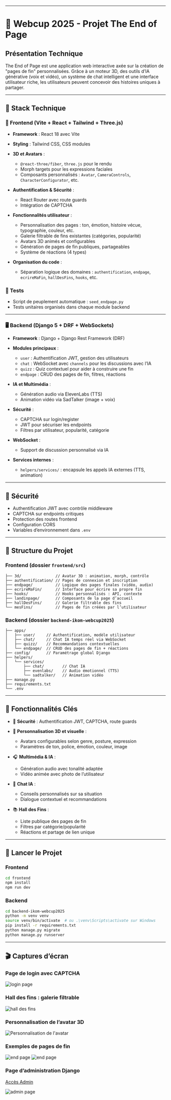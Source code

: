 

---

# 🧠 Webcup 2025 - Projet The End of Page

## Présentation Technique

The End of Page est une application web interactive axée sur la création de "pages de fin" personnalisées. Grâce à un moteur 3D, des outils d’IA générative (voix et vidéo), un système de chat intelligent et une interface utilisateur riche, les utilisateurs peuvent concevoir des histoires uniques à partager.

---

## 🧰 Stack Technique

### 🎨 Frontend (Vite + React + Tailwind + Three.js)

* **Framework** : React 18 avec Vite
* **Styling** : Tailwind CSS, CSS modules
* **3D et Avatars** :

  * `@react-three/fiber`, `three.js` pour le rendu
  * Morph targets pour les expressions faciales
  * Composants personnalisés : `Avatar`, `CameraControls`, `CharacterConfigurator`, etc.
* **Authentification & Sécurité** :

  * React Router avec route guards
  * Intégration de CAPTCHA
* **Fonctionnalités utilisateur** :

  * Personnalisation des pages : ton, émotion, histoire vécue, typographie, couleur, etc.
  * Galerie filtrable de fins existantes (catégories, popularité)
  * Avatars 3D animés et configurables
  * Génération de pages de fin publiques, partageables
  * Système de réactions (4 types)
* **Organisation du code** :

  * Séparation logique des domaines : `authentification`, `endpage`, `ecrireMaFin`, `hallDesFins`, `hooks`, etc.

### 🧪 Tests

* Script de peuplement automatique : `seed_endpage.py`
* Tests unitaires organisés dans chaque module backend

---

### 🖥 Backend (Django 5 + DRF + WebSockets)

* **Framework** : Django + Django Rest Framework (DRF)
* **Modules principaux** :

  * `user` : Authentification JWT, gestion des utilisateurs
  * `chat` : WebSocket avec `channels` pour les discussions avec l’IA
  * `quizz` : Quiz contextuel pour aider à construire une fin
  * `endpage` : CRUD des pages de fin, filtres, réactions
* **IA et Multimédia** :

  * Génération audio via ElevenLabs (TTS)
  * Animation vidéo via SadTalker (image + voix)
* **Sécurité** :

  * CAPTCHA sur login/register
  * JWT pour sécuriser les endpoints
  * Filtres par utilisateur, popularité, catégorie
* **WebSocket** :

  * Support de discussion personnalisé via IA
* **Services internes** :

  * `helpers/services/` : encapsule les appels IA externes (TTS, animation)

---

## 🔐 Sécurité

* Authentification JWT avec contrôle middleware
* CAPTCHA sur endpoints critiques
* Protection des routes frontend
* Configuration CORS
* Variables d’environnement dans `.env`

---

## 📁 Structure du Projet

### Frontend (dossier `frontend/src`)

```
├── 3d/               // Avatar 3D : animation, morph, contrôle
├── authentification/ // Pages de connexion et inscription
├── endpage/          // Logique des pages finales (vidéo, audio)
├── ecrireMaFin/      // Interface pour écrire sa propre fin
├── hooks/            // Hooks personnalisés : API, contexte
├── landinpage/       // Composants de la page d’accueil
├── hallDesFins/      // Galerie filtrable des fins
└── mesFins/          // Pages de fin créées par l’utilisateur
```

### Backend (dossier `backend-ikom-webcup2025`)

```
├── apps/
│   ├── user/     // Authentification, modèle utilisateur
│   ├── chat/     // Chat IA temps réel via WebSocket
│   ├── quizz/    // Recommandations contextuelles
│   └── endpage/  // CRUD des pages de fin + réactions
├── config/       // Paramétrage global Django
├── helpers/
│   └── services/
│       ├── chat/        // Chat IA
│       ├── evenlabs/    // Audio émotionnel (TTS)
│       └── sadtalker/   // Animation vidéo
├── manage.py
├── requirements.txt
└── .env
```

---

## 🧪 Fonctionnalités Clés

* 🔐 **Sécurité** : Authentification JWT, CAPTCHA, route guards
* 🧍 **Personnalisation 3D et visuelle** :

  * Avatars configurables selon genre, posture, expression
  * Paramètres de ton, police, émotion, couleur, image
* 🎧 **Multimédia & IA** :

  * Génération audio avec tonalité adaptée
  * Vidéo animée avec photo de l’utilisateur
* 💬 **Chat IA** :

  * Conseils personnalisés sur sa situation
  * Dialogue contextuel et recommandations
* 📚 **Hall des Fins** :

  * Liste publique des pages de fin
  * Filtres par catégorie/popularité
  * Réactions et partage de lien unique

---

## 🚀 Lancer le Projet

### Frontend

```bash
cd frontend
npm install
npm run dev
```

### Backend

```bash
cd backend-ikom-webcup2025
python -m venv venv
source venv/bin/activate  # ou .\venv\Scripts\activate sur Windows
pip install -r requirements.txt
python manage.py migrate
python manage.py runserver
```

---

## 🎬 Captures d’écran

### Page de login avec CAPTCHA

![login page](./captures/login-page.png)

### Hall des fins : galerie filtrable

![hall des fins](./captures/hall-des-fins.png)

### Personnalisation de l’avatar 3D

![Personnalisation de l'avatar](./captures/3d-edit.png)

### Exemples de pages de fin

![end page](./captures/end-page-1.png)
![end page](./captures/end-page-2.png)

### Page d’administration Django

[Accès Admin](https://backend.ikomtoky.webcup.hodi.host/admin)

![admin page](./captures/admin-page.png)
